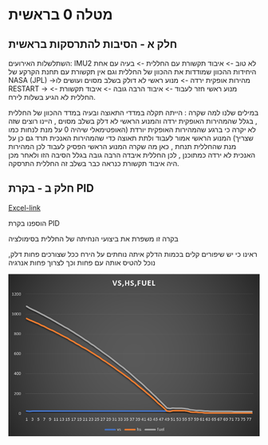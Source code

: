 # מטלה 0 בראשית
## חלק א - הסיבות להתרסקות בראשית
השתלשלות האירועים:
IMU2 לא טוב -> איבוד תקשורת עם החללית -> בעיה עם אחת היחידות ההכוון שמודדות את ההכוון של החללית וגם אין תקשורת עם תחנת הקרקע של NASA (JPL) 
->מהירות אופקית ירדה -> מנוע ראשי לא דולק בשלב מסוים ועושים לו RESTART -> מנוע ראשי חזר לעבוד -> איבוד הרבה גובה -> איבוד תקשורת -> החללית לא הגיע בשלות לירח.

במילים שלנו למה שקרה : הייתה תקלה במדדי התאוצה ובעיה במדד ההכוון של החללית , בגלל שהמהירות האופקית ירדה והמנוע הראשי לא דלק בשלב מסוים , היינו רוצים שזה לא יקרה כי ברגע שהמהירות האופקית יורדת (האופטימאלי שיהיה 0 על מנת לנחות כמו שצריך) המנוע הראשי אמור לעבוד ולתת תאוצה כדי שהמהירות האנכית תרד גם כן על מנת שהחללית תנחת , כאן מה שקרה המנוע הראשי הפסיק לעבוד לכן המהירות האנכית לא ירדה כמתוכנן , לכן החללית איבדה הרבה גובה בגלל הסיבה הזו ולאחר מכן היה איבוד תקשורת כנראה כבר בשלב זה החללית התרסקה.

## חלק ב - בקרת PID
[Excel-link](https://github.com/bar-schtalman/Bereshit/blob/1ffdc98ef3c9e5b50bf6ec7942f5b8279b0c5ceb/charts/results.xlsx)


הוספנו בקרת PID

בקרה זו משפרת את ביצועי הנחיתה של החללית בסימולציה

ראינו כי יש שיפורים קלים בכמות הדלק איתה נוחתים על הירח
ככל שצורכים פחות דלק, נוכל להטיס אותה עם פחות וכך לצרוך פחות אנרגיה

![pic1](https://github.com/bar-schtalman/Bereshit/blob/7955fc65cf2a1725f0b3a9c27bcae34483cd31b7/charts/vs%20hs%20fuel.PNG)  
